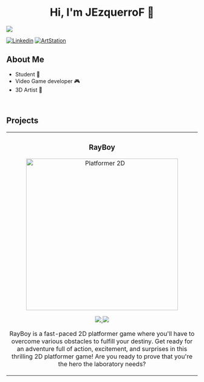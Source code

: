 <div align="center">
<h1 align="center">Hi, I'm JEzquerroF</a> 👋</h1>
  
</div>
<img src="https://www.gamingco.com.au/wp-content/uploads/2015/11/gamewarrior-0103-1400x788.jpg">

[![Linkedin](https://img.shields.io/badge/LINKEDIN-blue)](https://www.linkedin.com/in/javier-ezquerro-fuentes-5a494a319/)
[![ArtStation](https://img.shields.io/badge/ARTSTATION-purple)](https://www.artstation.com/jezquerrof)

## About Me

-  Student 🔭
- Video Game developer  🎮 
- 3D Artist  🎨
<br>

## Projects



<table>
  <tr>
    <td width="50%">
      <h3 align="center">RayBoy</h3>
      <div align="center">
        <a href="https://rayboyy.itch.io/rayboy" target="_self">
          <img src="https://i.imgur.com/O3FzCXo.png" width="400" alt="Platformer 2D">
        </a>
        <p>
          <a href="https://rayboyy.itch.io/rayboy">
            <img src="https://img.shields.io/badge/ITCH.IO-white?style=for-the-badge&logo=github&logoColor=black">
          </a>
          <a href="https://www.youtube.com/@RayBoyGame">
            <img src="https://img.shields.io/badge/YOUTUBE-red?style=for-the-badge&Color=black">
          </a>
        </p>
        <p>
          RayBoy is a fast-paced 2D platformer game where you'll have to overcome various obstacles to fulfill your destiny. 
          Get ready for an adventure full of action, excitement, and surprises in this thrilling 2D platformer game! Are you ready to prove that you're the hero the laboratory needs?
        </p>
      </div>
    </td>
  </tr>
</table>



<!--
**JEzquerroF/JEzquerroF** is a ✨ _special_ ✨ repository because its `README.md` (this file) appears on your GitHub profile.

Here are some ideas to get you started:

- 🔭 I’m currently working on ...
- 🌱 I’m currently learning ...
- 👯 I’m looking to collaborate on ...
- 🤔 I’m looking for help with ...
- 💬 Ask me about ...
- 📫 How to reach me: ...
- 😄 Pronouns: ...
- ⚡ Fun fact: ...
-->
